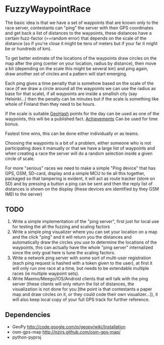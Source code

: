 FuzzyWaypointRace
=================

The basic idea is that we have a set of waypoints that are known only to the race server, 
contestants can "ping" the server with their GPS coordinates and get back a list of distances to the waypoints,
these distances have a certain fuzz-factor (==random error) that depends on the scale of the distance
(so if you're close it might be tens of meters but if your far it might be or hundreds of km).

To get better estimate of the locations of the waypoints draw circles on the map after the ping (center on your location,
radius by distance), then move a bit (depending on the scale this might be several km) and ping again, draw another set of circles
and a pattern will start emerging.

Each ping gives a time penalty that is somehow based on the scale of the race (if we draw a circle around all 
the waypoints we can use the radius as base for that scale), if all waypoints are inside a smallish city (say Helsinki...)
then the penalty can be minutes but if the scale is something like whole of Finland then they need to be hours.

If the scale is suitable [GeoHash][1] points for the day can be used as one of the waypoints, this will be a published fact.
[Achievements][2] Can be used for time bonus.

Fastest time wins, this can be done either individually or as teams.

[1]: http://wiki.xkcd.com/geohashing/The_Algorithm
[2]: http://wiki.xkcd.com/geohashing/Achievements

Choosing the waypoints is a bit of a problem, either someone who is not participating does it manually or that we have a 
large list of waypoints and when creating a race the server will do a random selection inside a given circle of scale.  

For more "serious" races we need to make a simple "Ping device" that has GPS, GSM, SD-card, display and a simple MCU to tie
all this together, packaged so that tampering is evident, it will act as route tracker (store on SD) and by pressing a button a ping
can be sent and then the reply list of distances is shown on the display (these devices are identified by they GSM IMEI to the server)

## TODO

  1. Write a simple implementation of the "ping server", first just for local use for testing the all the fuzzing and scaling factors
  2. Write a simple ping visualizer where you can set your location on a map and the click "ping" and it will return you the distances and automatically draw the circles you use to
     determine the locations of the waypoints, this can actually have the whole "ping server" internalized since the only goal here is tune the
     scaling factors.
  3. Write a network ping server with some sort of multi-user registration (each ping request is hashed with a token given to the user), at first it will
     only run one race at a time, but needs to be extendable multiple races (ie multiple waypoint sets).
  4. Write Maemo/Meego/IOS/Android clients that will talk with the ping server (these clients will only return the list of distances, the visualization
     is not done for you [the point is that contestants a paper map and draw circles on it, or they could code their own visualizer...]), it
     will also keep local copy of your full GPS track for further reference.

## Dependencies

  - GeoPy http://code.google.com/p/geopy/wiki/Installation
  - osm-gps-map http://nzjrs.github.com/osm-gps-map/
  - python-pyproj


